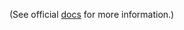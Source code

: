(See official [docs](http://docs.adobe.com/docs/en/aem/6-0/develop/sightly.html) for more information.)
